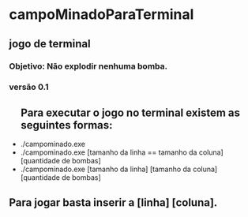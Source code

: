 <h1>campoMinadoParaTerminal</h1>
<h2 textColor="red">jogo de terminal</h2>
<h3> Objetivo: Não explodir nenhuma bomba.</h3>
<h3> versão 0.1 </h3>
<ul>
<h2> Para executar o jogo no terminal existem as seguintes formas:</h2>
<li>./campominado.exe</li>
<li>./campominado.exe [tamanho da linha == tamanho da coluna] [quantidade de bombas]</li>
<li>./campominado.exe [tamanho da linha] [tamanho da coluna] [quantidade de bombas]</li>
</ul>
<h2>Para jogar basta inserir a [linha] [coluna].</h2>
